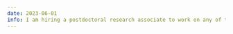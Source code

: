 ```yaml
---
date: 2023-06-01
info: I am hiring a postdoctoral research associate to work on any of the following aspects in physics-based machine learning: modeling, optimization and transfer. More information <a href="/download/postdoc/2023-Postdoc-LabHC-PhysicsML.pdf">here</a>.
---
```

